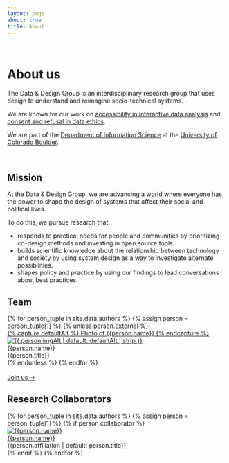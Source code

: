 ```yaml
---
layout: page
about: true
title: About
---
```


<div class="pure-g">
  <div class="pure-u-md-1-12">
  &nbsp;
  </div>
  <div class="pure-u-1 pure-u-md-11-12">
    <h1>About us</h1>
  </div>
</div>

<div class="pure-g">
  <div class="pure-u-1 pure-u-md-1-2">
    <p>
      The <span class="dnd">Data & Design</span> Group is an interdisciplinary research group that uses design to understand and reimagine socio-technical systems.
    </p>
    <p>
      We are known for our work on <a href="/research#theme-access">accessibility in interactive data analysis</a> and <a href="/research#theme-refusal">consent and refusal in data ethics</a>.
    </p>
    <p>
      We are part of the <a href="https://www.colorado.edu/cmci/infoscience">Department of Information Science</a> at the <a href="https://www.colorado.edu/">University of Colorado Boulder</a>.
    </p>
  </div>
</div>

<div class="pure-g">
  <div class="pure-u-md-1-4">&nbsp;</div>
  <div class="pure-u-1 pure-u-md-1-2">
  <h2>Mission</h2>
    <p>
      At the <span class="dnd">Data & Design</span> Group, we are advancing a world where everyone has the power to shape the design of systems that affect their social and political lives.
    </p>
    <p>
      To do this, we pursue research that:
    </p>
    <ul>
      <li>
        <span class="mission-item">responds to practical needs</span> for people and communities by prioritizing co-design methods and investing in open source tools.
      </li>
      <li>
        <span class="mission-item">builds scientific knowledge</span> about the relationship between technology and society by using system design as a way to investigate alternate possibilities.
      </li>
      <li>
        <span class="mission-item">shapes policy and practice</span> by using our findings to lead conversations about best practices.
      </li>
    </ul>
    <!-- <br/>
    <h2>Our impact</h2>
    <p>
      These are examples of kinds of projects we do, and how they create change:
    </p>
    <ul>
      <li>
        Software tools that <span class="mission-item">advance a new point of view</span> or challenge assumptions about how systems should be designed.
      </li>
      <ul>
        <li>Examples: Umwelt, Bartleby</li>
      </ul>
      <li>
        Design frameworks that <span class="mission-item">help designers think systematically</span> about the characteristics of a class of system.
      </li>
      <ul>
        <li>Examples: Rich Screen Reader Experiences, Data Refusal as Design</li>
      </ul>
      <li>
        Theoretical analyses that <span class="mission-item">help scholars clearly understand</span> a socio-technical concept.
      </li>
      <ul>
        <li>Examples: The Seeing Subject in HCI</li>
      </ul>
      <li>
        Artworks that <span class="mission-item">explore speculative ideas</span> or draw new associations about a concept or a technology.
      </li>
      <ul>
        <li>Examples: Biometric Sans, Everyone Should</li>
      </ul>
    </ul> -->

  </div>
</div>

<div class="pure-g">
  <div class="pure-u-1 pure-u-md-1-2">
    <h2>Team</h2>
    <div class="people-container">
      {% for person_tuple in site.data.authors %}
        {% assign person = person_tuple[1] %}
        {% unless person.external %}
        <div class="person">
          <div class="portrait">
            <a href="{{person.url}}">
              {% capture defaultAlt %}
                Photo of {{person.name}}
              {% endcapture %}
              <img src="/imgs/people/{{person_tuple[0]}}.jpg" alt="{{ person.imgAlt | default: defaultAlt | strip }}" />
            </a>
          </div>
          <div class="person-name"><a href="{{person.url}}">{{person.name}}</a></div>
          <div class="person-title">{{person.title}}</div>
        </div>
        {% endunless %}
      {% endfor %}
    </div>
  </div>
</div>
<div class="pure-g">
  <div class="pure-u-1 pure-u-md-1-2">
    &nbsp;
  </div>
  <div class="pure-u-1 pure-u-md-1-2">
    <a href="/recruiting/" class="arrow-link"><span class="cta">Join us <span aria-hidden>&rarr;</span></span></a>
  </div>
</div>

<div class="pure-g">
  <div class="pure-u-1 pure-u-md-1-2">
    <h2>Research Collaborators</h2>
    <div class="people-container">
      {% for person_tuple in site.data.authors %}
        {% assign person = person_tuple[1] %}
        {% if person.collaborator %}
        <div class="person">
          <div class="portrait">
            <a href="{{person.url}}">
              <img src="/imgs/people/{{person_tuple[0]}}.jpg" alt="{{person.name}}" />
            </a>
          </div>
          <div class="person-name" aria-hidden><a href="{{person.url}}">{{person.name}}</a></div>
          <div class="person-title">{{person.affiliation | default: person.title}}</div>
        </div>
        {% endif %}
      {% endfor %}
    </div>
  </div>
</div>
